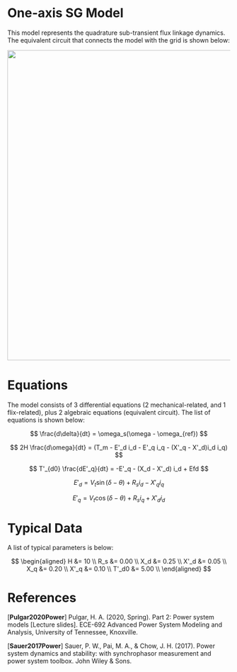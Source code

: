 # One-axis SG Model
This model represents the quadrature sub-transient flux linkage dynamics. The equivalent circuit that connects the model with the grid is shown below:
<div align="center">
  <img src="https://github.com/user-attachments/assets/ee1cf886-6567-407c-bcab-6f02e57b25ef" width="700">
</div>

# Equations
The model consists of 3 differential equations (2 mechanical-related, and 1 flix-related), plus 2 algebraic equations (equivalent circuit). The list of equations is shown below:

$$
\frac{d\delta}{dt} = \omega_s(\omega - \omega_{ref})
$$

$$
2H \frac{d\omega}{dt} = (T_m - E'_d i_d - E'_q i_q - (X'_q - X'_d)i_d i_q) 
$$

$$
T'_{d0} \frac{dE'_q}{dt} = -E'_q - (X_d - X'_d) i_d + Efd
$$

$$
E'_d = V_t \sin(\delta - \theta) + R_s i_d - X'_q i_q
$$

$$
E'_q = V_t \cos(\delta - \theta) + R_s i_q + X'_d i_d
$$

# Typical Data
A list of typical parameters is below:

$$
\begin{aligned}
H &= 10  \\
R_s &= 0.00  \\
X_d &= 0.25  \\
X'_d &= 0.05 \\
X_q &= 0.20 \\
X'_q &= 0.10 \\
T'_d0 &= 5.00 \\
\end{aligned}
$$

# References
[**Pulgar2020Power**] Pulgar, H. A. (2020, Spring). Part 2: Power system models [Lecture slides]. ECE-692 Advanced Power System Modeling and Analysis, University of Tennessee, Knoxville.

[**Sauer2017Power**] Sauer, P. W., Pai, M. A., & Chow, J. H. (2017). Power system dynamics and stability: with synchrophasor measurement and power system toolbox. John Wiley & Sons.
